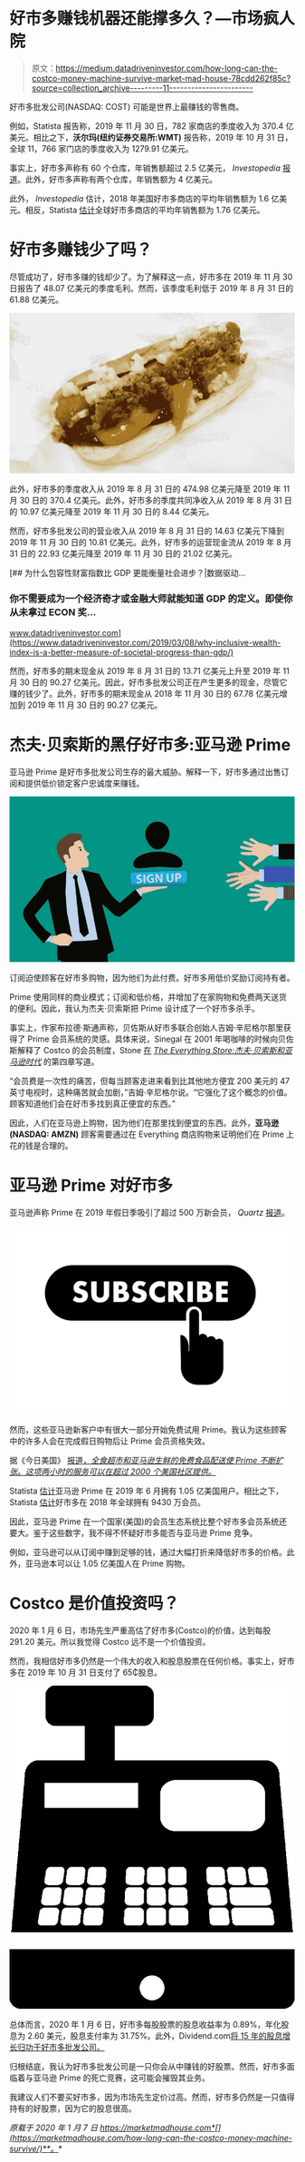 # 好市多赚钱机器还能撑多久？—市场疯人院

> 原文：<https://medium.datadriveninvestor.com/how-long-can-the-costco-money-machine-survive-market-mad-house-78cdd262f85c?source=collection_archive---------11----------------------->

好市多批发公司(NASDAQ: COST) 可能是世界上最赚钱的零售商。

例如，Statista 报告称，2019 年 11 月 30 日，782 家商店的季度收入为 370.4 亿美元。相比之下，**沃尔玛(纽约证券交易所:WMT)** 报告称，2019 年 10 月 31 日，全球 11，766 家门店的季度收入为 1279.91 亿美元。

事实上，好市多声称有 60 个仓库，年销售额超过 2.5 亿美元， *Investopedia* [报道](https://www.investopedia.com/stock-analysis/061915/how-much-does-costco-store-sell-each-year-cost.aspx)。此外，好市多声称有两个仓库，年销售额为 4 亿美元。

此外， *Investopedia* 估计，2018 年美国好市多商店的平均年销售额为 1.6 亿美元。相反，Statista [估计](https://www.statista.com/statistics/269775/costcos-average-sales-per-warehouse-worldwide/)全球好市多商店的平均年销售额为 1.76 亿美元。

# 好市多赚钱少了吗？

尽管成功了，好市多赚的钱却少了。为了解释这一点，好市多在 2019 年 11 月 30 日报告了 48.07 亿美元的季度毛利。然而，该季度毛利低于 2019 年 8 月 31 日的 61.88 亿美元。

![](img/ca537369815075add088ec665df3df58.png)

此外，好市多的季度收入从 2019 年 8 月 31 日的 474.98 亿美元降至 2019 年 11 月 30 日的 370.4 亿美元。此外，好市多的季度共同净收入从 2019 年 8 月 31 日的 10.97 亿美元降至 2019 年 11 月 30 日的 8.44 亿美元。

然而，好市多批发公司的营业收入从 2019 年 8 月 31 日的 14.63 亿美元下降到 2019 年 11 月 30 日的 10.81 亿美元。此外，好市多的运营现金流从 2019 年 8 月 31 日的 22.93 亿美元降至 2019 年 11 月 30 日的 21.02 亿美元。

[](https://www.datadriveninvestor.com/2019/03/08/why-inclusive-wealth-index-is-a-better-measure-of-societal-progress-than-gdp/) [## 为什么包容性财富指数比 GDP 更能衡量社会进步？|数据驱动…

### 你不需要成为一个经济奇才或金融大师就能知道 GDP 的定义。即使你从未拿过 ECON 奖…

www.datadriveninvestor.com](https://www.datadriveninvestor.com/2019/03/08/why-inclusive-wealth-index-is-a-better-measure-of-societal-progress-than-gdp/) 

然而，好市多的期末现金从 2019 年 8 月 31 日的 13.71 亿美元上升至 2019 年 11 月 30 日的 90.27 亿美元。因此，好市多批发公司正在产生更多的现金，尽管它赚的钱少了。此外，好市多的期末现金从 2018 年 11 月 30 日的 67.78 亿美元增加到 2019 年 11 月 30 日的 90.27 亿美元。

# 杰夫·贝索斯的黑仔好市多:亚马逊 Prime

亚马逊 Prime 是好市多批发公司生存的最大威胁。解释一下，好市多通过出售订阅和提供低价锁定客户忠诚度来赚钱。

![](img/b9f92dee088d983af8cc569ca7b01a97.png)

订阅迫使顾客在好市多购物，因为他们为此付费。好市多用低价奖励订阅持有者。

Prime 使用同样的商业模式；订阅和低价格，并增加了在家购物和免费两天送货的便利。因此，我认为杰夫·贝索斯把 Prime 设计成了一个好市多杀手。

事实上，作家布拉德·斯通声称，贝佐斯从好市多联合创始人吉姆·辛尼格尔那里获得了 Prime 会员系统的灵感。具体来说，Sinegal 在 2001 年喝咖啡的时候向贝佐斯解释了 Costco 的会员制度，Stone [在](https://bobmorris.biz/what-jeff-bezos-learned-from-jim-sinegal-founder-of-costco) [*The Everything Store:杰夫·贝索斯和亚马逊时代*](https://www.amazon.com/Everything-Store-Jeff-Bezos-Amazon/dp/0316219266/ref=sr_1_1?s=books&ie=UTF8&qid=1385639623&sr=1-1&keywords=the+everything+store+jeff+bezos+and+the+age+of+amazon) 的第四章写道。

“会员费是一次性的痛苦，但每当顾客走进来看到比其他地方便宜 200 美元的 47 英寸电视时，这种痛苦就会加剧，”吉姆·辛尼格尔说。“它强化了这个概念的价值。顾客知道他们会在好市多找到真正便宜的东西。”

因此，人们在亚马逊上购物，因为他们在那里找到便宜的东西。此外，**亚马逊(NASDAQ: AMZN)** 顾客需要通过在 Everything 商店购物来证明他们在 Prime 上花的钱是合理的。

# 亚马逊 Prime 对好市多

亚马逊声称 Prime 在 2019 年假日季吸引了超过 500 万新会员， *Quartz* [报道](https://qz.com/1775584/amazon-says-more-than-5-million-people-signed-up-for-prime-in-a-week/)。

![](img/e1b19223548faefe992720fa8c2573f1.png)

然而，这些亚马逊新客户中有很大一部分开始免费试用 Prime。我认为这些顾客中的许多人会在完成假日购物后让 Prime 会员资格失效。

据《今日美国》 [报道，*全食超市和亚马逊生鲜的免费食品配送使 Prime 不断扩张。这项两小时的服务可以在超过 2000 个美国社区提供。*](https://www.usatoday.com/story/tech/2019/10/29/amazon-prime-members-now-get-free-food-delivery-whole-foods/2485468001/)

Statista [估计](https://www.statista.com/statistics/546894/number-of-amazon-prime-paying-members/)亚马逊 Prime 在 2019 年 6 月拥有 1.05 亿美国用户。相比之下，Statista [估计](https://www.statista.com/statistics/718406/costco-membership/)好市多在 2018 年全球拥有 9430 万会员。

因此，亚马逊 Prime 在一个国家(美国)的会员生态系统比整个好市多会员系统还要大。鉴于这些数字，我不得不怀疑好市多能否与亚马逊 Prime 竞争。

例如，亚马逊可以从订阅中赚到足够的钱，通过大幅打折来降低好市多的价格。此外，亚马逊本可以让 1.05 亿美国人在 Prime 购物。

# Costco 是价值投资吗？

2020 年 1 月 6 日，市场先生严重高估了好市多(Costco)的价值，达到每股 291.20 美元。所以我觉得 Costco 远不是一个价值投资。

然而，我相信好市多仍然是一个伟大的收入和股息股票在任何价格。事实上，好市多在 2019 年 10 月 31 日支付了 65₵股息。

![](img/14a7924db940d518ac9a26cffd7415f6.png)

总体而言，2020 年 1 月 6 日，好市多每股股票的股息收益率为 0.89%，年化股息为 2.60 美元，股息支付率为 31.75%。此外，Dividend.com[将 15 年的股息增长归功于好市多批发公司。](https://www.dividend.com/dividend-stocks/services/discount-variety-stores/cost-costco/)

归根结底，我认为好市多批发公司是一只你会从中赚钱的好股票。然而，好市多面临着与亚马逊 Prime 的死亡竞赛，这可能会摧毁其业务。

我建议人们不要买好市多，因为市场先生定价过高。然而，好市多仍然是一只值得持有的好股票，因为它的股息很高。

*原载于 2020 年 1 月 7 日 https://marketmadhouse.com*[](https://marketmadhouse.com/how-long-can-the-costco-money-machine-survive/)**。**